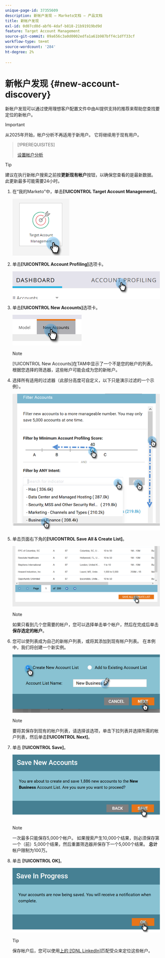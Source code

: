 ```yaml
---
unique-page-id: 37355609
description: 新帐户发现 — Marketo文档 — 产品文档
title: 新帐户发现
exl-id: 0d07cd0d-abf6-4daf-b818-21b91919bd9d
feature: Target Account Management
source-git-commit: 09a656c3a0d0002edfa1a61b987bff4c1dff33cf
workflow-type: tm+mt
source-wordcount: '284'
ht-degree: 2%

---
```


# 新帐户发现 {#new-account-discovery}

新帐户发现可以通过使用理想客户配置文件中由AI提供支持的推荐来帮助您查找要定位的新帐户。

>[!IMPORTANT]
>
>从2025年开始，帐户分析不再适用于新用户。 它将继续用于现有用户。

>[!PREREQUISITES]
>
>[设置帐户分析](/help/marketo/product-docs/target-account-management/account-profiling/setting-up-account-profiling.md)

>[!TIP]
>
>建议在执行新帐户搜索之前按&#x200B;**更新现有帐户**&#x200B;按钮，以确保您查看的是最新数据。 此更新最多可能需要24小时。

1. 在“我的Marketo”中，单击&#x200B;**[!UICONTROL Target Account Management]**。

   ![](assets/new-account-discovery-1.png)

1. 单击&#x200B;**[!UICONTROL Account Profiling]**&#x200B;选项卡。

   ![](assets/two-2.png)

1. 单击&#x200B;**[!UICONTROL New Accounts]**&#x200B;选项卡。

   ![](assets/three-1.png)

   >[!NOTE]
   >
   >[!UICONTROL New Accounts]在TAM中显示了一个不是您的帐户的列表。 根据您选择的筛选器，这些帐户可能会成为您的新帐户。

1. 选择所有适用的过滤器（此部分高度可自定义，以下只是演示过滤的一个示例）。

   ![](assets/four-1.png)

1. 单击页面右下角的&#x200B;**[!UICONTROL Save All & Create List]**。

   ![](assets/five-1.png)

   >[!NOTE]
   >
   >如果只看到几个您需要的帐户，您可以选择单击单个帐户，然后在完成后单击&#x200B;**保存选定的帐户**。

1. 您可以使列表成为自己的新帐户列表，或将其添加到现有帐户列表。 在本例中，我们将创建一个新实例。

   ![](assets/six-1.png)

   >[!NOTE]
   >
   >要将其保存到现有的帐户列表，请选择该选项，单击下拉列表并选择所需的帐户列表，然后单击&#x200B;**[!UICONTROL Next]**。

1. 单击 **[!UICONTROL Save]**。

   ![](assets/seven-1.png)

   >[!NOTE]
   >
   >一次最多只能保存5,000个帐户。 如果搜索产生10,000个结果，则必须保存第一个（前）5,000个结果，然后重置筛选器并保存下一个5,000个结果。 **总计**&#x200B;帐户限制为100万。

1. 单击 **[!UICONTROL OK]**。

   ![](assets/eight.png)

   >[!TIP]
   >
   >保存帐户后，您可以使用[上的 [!DNL LinkedIn]](/help/marketo/product-docs/target-account-management/target/create-an-account-matched-audience-on-linkedin.md)匹配受众来定位这些帐户。
